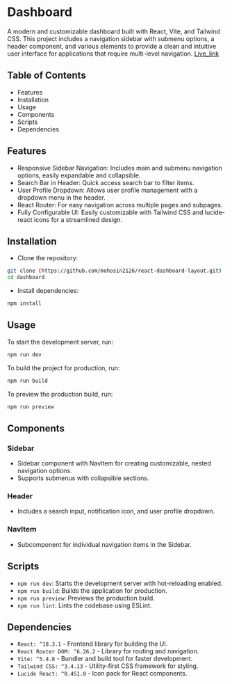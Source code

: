 # Dashboard
A modern and customizable dashboard built with React, Vite, and Tailwind CSS. This project includes a navigation sidebar with submenu options, a header component, and various elements to provide a clean and intuitive user interface for applications that require multi-level navigation.
[Live_link](https://reactjs-dashboard-v1.netlify.app/)

## Table of Contents
- Features
- Installation
- Usage
- Components
- Scripts
- Dependencies

## Features
- Responsive Sidebar Navigation: Includes main and submenu navigation options, easily expandable and collapsible.
- Search Bar in Header: Quick access search bar to filter items.
- User Profile Dropdown: Allows user profile management with a dropdown menu in the header.
- React Router: For easy navigation across multiple pages and subpages.
- Fully Configurable UI: Easily customizable with Tailwind CSS and lucide-react icons for a streamlined design.

  
## Installation
- Clone the repository:

```bash
git clone (https://github.com/mohosin2126/react-dashboard-layout.git)
cd dashboard
```

- Install dependencies:
```bash
npm install
```

## Usage
To start the development server, run:

``` bash
npm run dev
```

To build the project for production, run:
```bash
npm run build
```

To preview the production build, run:

```bash
npm run preview
```

## Components

### Sidebar
- Sidebar component with NavItem for creating customizable, nested navigation options.
- Supports submenus with collapsible sections.
### Header
- Includes a search input, notification icon, and user profile dropdown.
  
### NavItem
- Subcomponent for individual navigation items in the Sidebar.

 
## Scripts
- `npm run dev`: Starts the development server with hot-reloading enabled.
- `npm run build`: Builds the application for production.
- `npm run preview`: Previews the production build.
- `npm run lint`: Lints the codebase using ESLint.
  
## Dependencies
- `React: ^18.3.1` - Frontend library for building the UI.
- `React Router DOM: ^6.26.2` - Library for routing and navigation.
- `Vite: ^5.4.8` - Bundler and build tool for faster development.
- `Tailwind CSS: ^3.4.13` - Utility-first CSS framework for styling.
- `Lucide React: ^0.451.0` - Icon pack for React components.

